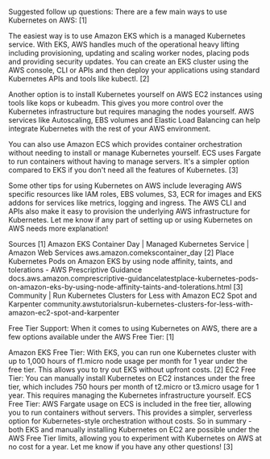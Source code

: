 Suggested follow up questions:
There are a few main ways to use Kubernetes on AWS: [1]

The easiest way is to use Amazon EKS which is a managed Kubernetes service. With EKS, AWS handles much of the operational heavy lifting including provisioning, updating and scaling worker nodes, placing pods and providing security updates. You can create an EKS cluster using the AWS console, CLI or APIs and then deploy your applications using standard Kubernetes APIs and tools like kubectl. [2]

Another option is to install Kubernetes yourself on AWS EC2 instances using tools like kops or kubeadm. 
This gives you more control over the Kubernetes infrastructure but requires managing the nodes yourself. 
AWS services like Autoscaling, EBS volumes and Elastic Load Balancing can help integrate Kubernetes with the rest of your AWS environment.

You can also use Amazon ECS which provides container orchestration without needing to install or manage Kubernetes yourself. ECS uses Fargate to run containers without having to manage servers. It's a simpler option compared to EKS if you don't need all the features of Kubernetes. [3]

Some other tips for using Kubernetes on AWS include leveraging AWS specific resources like IAM roles, EBS volumes, S3, ECR for images and EKS addons for services like metrics, logging and ingress. The AWS CLI and APIs also make it easy to provision the underlying AWS infrastructure for Kubernetes. Let me know if any part of setting up or using Kubernetes on AWS needs more explanation!

Sources
[1] Amazon EKS Container Day | Managed Kubernetes Service | Amazon Web Services
aws.amazon.comekscontainer_day
[2] Place Kubernetes Pods on Amazon EKS by using node affinity, taints, and tolerations - AWS Prescriptive Guidance
docs.aws.amazon.comprescriptive-guidancelatestplace-kubernetes-pods-on-amazon-eks-by-using-node-affinity-taints-and-tolerations.html
[3] Community | Run Kubernetes Clusters for Less with Amazon EC2 Spot and Karpenter
community.awstutorialsrun-kubernetes-clusters-for-less-with-amazon-ec2-spot-and-karpenter

Free Tier Support:
When it comes to using Kubernetes on AWS, there are a few options available under the AWS Free Tier: [1]

Amazon EKS Free Tier: With EKS, you can run one Kubernetes cluster with up to 1,000 hours of f1.micro node usage per month for 1 year under the free tier. This allows you to try out EKS without upfront costs. [2]
EC2 Free Tier: You can manually install Kubernetes on EC2 instances under the free tier, which includes 750 hours per month of t2.micro or t3.micro usage for 1 year. This requires managing the Kubernetes infrastructure yourself.
ECS Free Tier: AWS Fargate usage on ECS is included in the free tier, allowing you to run containers without servers. This provides a simpler, serverless option for Kubernetes-style orchestration without costs.
So in summary - both EKS and manually installing Kubernetes on EC2 are possible under the AWS Free Tier limits, allowing you to experiment with Kubernetes on AWS at no cost for a year. Let me know if you have any other questions! [3]
